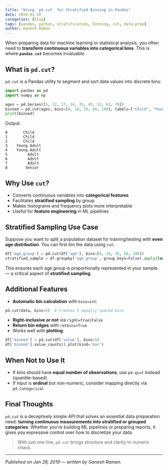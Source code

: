 ```yaml
---
title: "Using `pd.cut` for Stratified Binning in Pandas"
date: 2019-01-28
categories: [blog]
tags: [pandas, python, stratification, binning, cut, data-prep]
author: Ganesh Raman
---
```


When preparing data for machine learning or statistical analysis, you often need to **transform continuous variables into categorical bins**. This is where **`pandas.cut`** becomes invaluable.

## What is `pd.cut`?

`pd.cut` is a Pandas utility to segment and sort data values into discrete bins:

```python
import pandas as pd
import numpy as np

ages = pd.Series([5, 12, 17, 24, 35, 45, 52, 63, 78])
binned = pd.cut(ages, bins=[0, 18, 35, 60, 100], labels=["Child", "Young Adult", "Adult", "Senior"])
print(binned)
```

Output:

```
0       Child
1       Child
2       Child
3    Young Adult
4    Young Adult
5         Adult
6         Adult
7         Adult
8        Senior
```

## Why Use `cut`?

* Converts continuous variables into **categorical features**
* Facilitates **stratified sampling** by group
* Makes histograms and frequency plots more interpretable
* Useful for **feature engineering** in ML pipelines

## Stratified Sampling Use Case

Suppose you want to split a population dataset for training/testing with **even age distribution**. You can first bin the data using `cut`:

```python
df['age_group'] = pd.cut(df['age'], bins=[0, 18, 35, 60, 100])
stratified_sample = df.groupby('age_group', group_keys=False).apply(lambda x: x.sample(frac=0.2))
```

This ensures each age group is proportionally represented in your sample — a critical aspect of **stratified sampling**.

## Additional Features

* **Automatic bin calculation** with `bins=int`:

```python
pd.cut(data, bins=5)  # Creates 5 equally spaced bins
```

* **Right-inclusive or not** via `right=True|False`
* **Return bin edges** with `retbins=True`
* Works well with **plotting**:

```python
df['binned'] = pd.cut(df['value'], bins=5)
df['binned'].value_counts().plot(kind='bar')
```

## When Not to Use It

* If bins should have **equal number of observations**, use `pd.qcut` instead (quantile-based)
* If input is **ordinal** but non-numeric, consider mapping directly via `pd.Categorical`

## Final Thoughts

`pd.cut` is a deceptively simple API that solves an essential data preparation need: **turning continuous measurements into stratified or grouped categories**. Whether you're building ML pipelines or preparing reports, it gives you expressive control over how to discretize your data.

> With just one line, `pd.cut` brings structure and clarity to numeric chaos.

---

*Published on Jan 28, 2019 — written by Ganesh Raman.*
